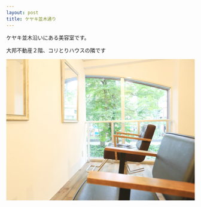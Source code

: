 ```yaml
---
layout: post
title: ケヤキ並木通り
---
```




ケヤキ並木沿いにある美容室です。

大邦不動産２階、コリとりハウスの隣です




![IMG_0291](/IMG_0291.jpg)
